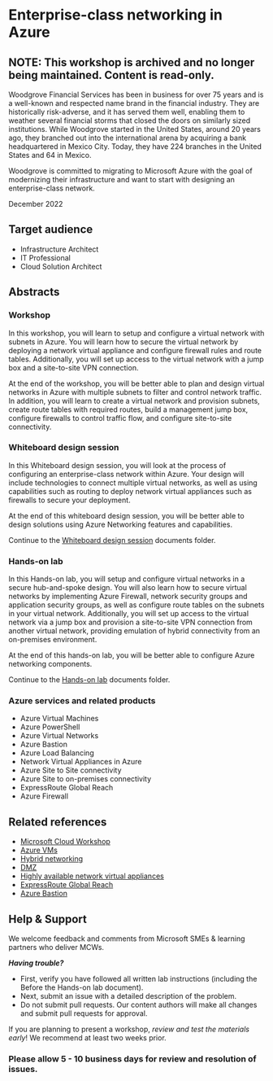 # Enterprise-class networking in Azure

## NOTE: This workshop is archived and no longer being maintained. Content is read-only.


Woodgrove Financial Services has been in business for over 75 years and is a well-known and respected name brand in the financial industry. They are historically risk-adverse, and it has served them well, enabling them to weather several financial storms that closed the doors on similarly sized institutions. While Woodgrove started in the United States, around 20 years ago, they branched out into the international arena by acquiring a bank headquartered in Mexico City. Today, they have 224 branches in the United States and 64 in Mexico.

Woodgrove is committed to migrating to Microsoft Azure with the goal of modernizing their infrastructure and want to start with designing an enterprise-class network.

December 2022

## Target audience

- Infrastructure Architect
- IT Professional
- Cloud Solution Architect

## Abstracts

### Workshop

In this workshop, you will learn to setup and configure a virtual network with subnets in Azure. You will learn how to secure the virtual network by deploying a network virtual appliance and configure firewall rules and route tables. Additionally, you will set up access to the virtual network with a jump box and a site-to-site VPN connection.

At the end of the workshop, you will be better able to plan and design virtual networks in Azure with multiple subnets to filter and control network traffic. In addition, you will learn to create a virtual network and provision subnets, create route tables with required routes, build a management jump box, configure firewalls to control traffic flow, and configure site-to-site connectivity.

### Whiteboard design session

In this Whiteboard design session, you will look at the process of configuring an enterprise-class network within Azure. Your design will include technologies to connect multiple virtual networks, as well as using capabilities such as routing to deploy network virtual appliances such as firewalls to secure your deployment.

At the end of this whiteboard design session, you will be better able to design solutions using Azure Networking features and capabilities.

Continue to the [Whiteboard design session](https://github.com/microsoft/MCW-Enterprise-class-networking/tree/main/Whiteboard%20design%20session) documents folder.

### Hands-on lab

In this Hands-on lab, you will setup and configure virtual networks in a secure hub-and-spoke design. You will also learn how to secure virtual networks by implementing Azure Firewall, network security groups and application security groups, as well as configure route tables on the subnets in your virtual network. Additionally, you will set up access to the virtual network via a jump box and provision a site-to-site VPN connection from another virtual network, providing emulation of hybrid connectivity from an on-premises environment.

At the end of this hands-on lab, you will be better able to configure Azure networking components.

Continue to the [Hands-on lab](https://github.com/microsoft/MCW-Enterprise-class-networking/tree/main/Hands-on%20lab) documents folder.

### Azure services and related products

- Azure Virtual Machines
- Azure PowerShell
- Azure Virtual Networks
- Azure Bastion
- Azure Load Balancing
- Network Virtual Appliances in Azure
- Azure Site to Site connectivity
- Azure Site to on-premises connectivity
- ExpressRoute Global Reach
- Azure Firewall

## Related references

- [Microsoft Cloud Workshop](https://microsoftcloudworkshop.com)
- [Azure VMs](https://learn.microsoft.com/azure/virtual-machines/)
- [Hybrid networking](https://learn.microsoft.com/azure/architecture/guide/technology-choices/hybrid-considerations)
- [DMZ](https://learn.microsoft.com/azure/architecture/reference-architectures/dmz/secure-vnet-dmz)
- [Highly available network virtual appliances](https://learn.microsoft.com/azure/architecture/reference-architectures/dmz/nva-ha)
- [ExpressRoute Global Reach](https://learn.microsoft.com/azure/expressroute/expressroute-global-reach)
- [Azure Bastion](https://learn.microsoft.com/azure/bastion/bastion-overview)

## Help & Support

We welcome feedback and comments from Microsoft SMEs & learning partners who deliver MCWs.  

***Having trouble?***

- First, verify you have followed all written lab instructions (including the Before the Hands-on lab document).
- Next, submit an issue with a detailed description of the problem.
- Do not submit pull requests. Our content authors will make all changes and submit pull requests for approval.  

If you are planning to present a workshop, *review and test the materials early*! We recommend at least two weeks prior.

### Please allow 5 - 10 business days for review and resolution of issues.
